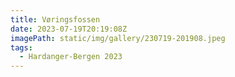 ```yaml
---
title: Vøringsfossen
date: 2023-07-19T20:19:08Z
imagePath: static/img/gallery/230719-201908.jpeg
tags:
  - Hardanger-Bergen 2023
---
```

